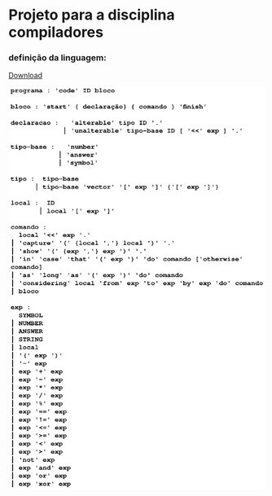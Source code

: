 # Projeto para a disciplina compiladores
### definição da linguagem:
<a href="https://github.com/WashingtonSG/compialadores/blob/main/Cida.pdf">Download</a>

!["especificação_cida"](cida-espec.png "especificação cida")
